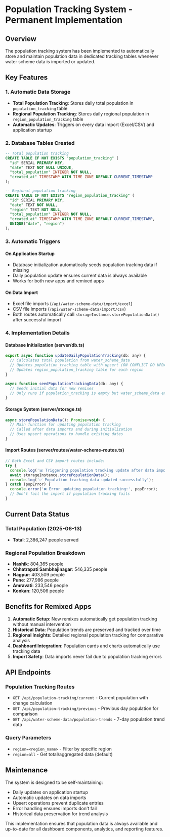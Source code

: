 # Population Tracking System - Permanent Implementation

## Overview
The population tracking system has been implemented to automatically store and maintain population data in dedicated tracking tables whenever water scheme data is imported or updated.

## Key Features

### 1. Automatic Data Storage
- **Total Population Tracking**: Stores daily total population in `population_tracking` table
- **Regional Population Tracking**: Stores daily regional population in `region_population_tracking` table
- **Automatic Updates**: Triggers on every data import (Excel/CSV) and application startup

### 2. Database Tables Created
```sql
-- Total population tracking
CREATE TABLE IF NOT EXISTS "population_tracking" (
  "id" SERIAL PRIMARY KEY,
  "date" TEXT NOT NULL UNIQUE,
  "total_population" INTEGER NOT NULL,
  "created_at" TIMESTAMP WITH TIME ZONE DEFAULT CURRENT_TIMESTAMP
);

-- Regional population tracking
CREATE TABLE IF NOT EXISTS "region_population_tracking" (
  "id" SERIAL PRIMARY KEY,
  "date" TEXT NOT NULL,
  "region" TEXT NOT NULL,
  "total_population" INTEGER NOT NULL,
  "created_at" TIMESTAMP WITH TIME ZONE DEFAULT CURRENT_TIMESTAMP,
  UNIQUE("date", "region")
);
```

### 3. Automatic Triggers

#### On Application Startup
- Database initialization automatically seeds population tracking data if missing
- Daily population update ensures current data is always available
- Works for both new apps and remixed apps

#### On Data Import
- Excel file imports (`/api/water-scheme-data/import/excel`)
- CSV file imports (`/api/water-scheme-data/import/csv`)
- Both routes automatically call `storageInstance.storePopulationData()` after successful import

### 4. Implementation Details

#### Database Initialization (server/db.ts)
```javascript
export async function updateDailyPopulationTracking(db: any) {
  // Calculates total population from water_scheme_data
  // Updates population_tracking table with upsert (ON CONFLICT DO UPDATE)
  // Updates region_population_tracking table for each region
}

async function seedPopulationTrackingData(db: any) {
  // Seeds initial data for new remixes
  // Only runs if population_tracking is empty but water_scheme_data exists
}
```

#### Storage System (server/storage.ts)
```javascript
async storePopulationData(): Promise<void> {
  // Main function for updating population tracking
  // Called after data imports and during initialization
  // Uses upsert operations to handle existing dates
}
```

#### Import Routes (server/routes/water-scheme-routes.ts)
```javascript
// Both Excel and CSV import routes include:
try {
  console.log('📊 Triggering population tracking update after data import...');
  await storageInstance.storePopulationData();
  console.log('✅ Population tracking data updated successfully');
} catch (popError) {
  console.error('❌ Error updating population tracking:', popError);
  // Don't fail the import if population tracking fails
}
```

## Current Data Status

### Total Population (2025-06-13)
- **Total**: 2,386,247 people served

### Regional Population Breakdown
- **Nashik**: 804,365 people
- **Chhatrapati Sambhajinagar**: 546,335 people
- **Nagpur**: 403,509 people
- **Pune**: 277,986 people
- **Amravati**: 233,546 people
- **Konkan**: 120,506 people

## Benefits for Remixed Apps

1. **Automatic Setup**: New remixes automatically get population tracking without manual intervention
2. **Historical Data**: Population trends are preserved and tracked over time
3. **Regional Insights**: Detailed regional population tracking for comparative analysis
4. **Dashboard Integration**: Population cards and charts automatically use tracking data
5. **Import Safety**: Data imports never fail due to population tracking errors

## API Endpoints

### Population Tracking Routes
- `GET /api/population-tracking/current` - Current population with change calculation
- `GET /api/population-tracking/previous` - Previous day population for comparison
- `GET /api/water-scheme-data/population-trends` - 7-day population trend data

### Query Parameters
- `region=<region_name>` - Filter by specific region
- `region=all` - Get total/aggregated data (default)

## Maintenance

The system is designed to be self-maintaining:
- Daily updates on application startup
- Automatic updates on data imports
- Upsert operations prevent duplicate entries
- Error handling ensures imports don't fail
- Historical data preservation for trend analysis

This implementation ensures that population data is always available and up-to-date for all dashboard components, analytics, and reporting features.